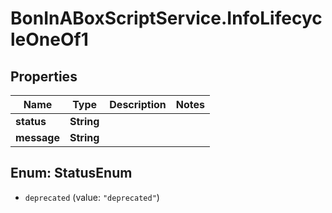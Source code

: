 # BonInABoxScriptService.InfoLifecycleOneOf1

## Properties

Name | Type | Description | Notes
------------ | ------------- | ------------- | -------------
**status** | **String** |  | 
**message** | **String** |  | 



## Enum: StatusEnum


* `deprecated` (value: `"deprecated"`)




